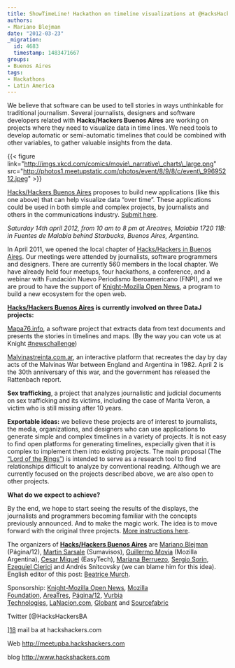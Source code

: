 ```yaml
---
title: ShowTimeLine! Hackathon on timeline visualizations at @HacksHackersBA
authors:
- Mariano Blejman
date: "2012-03-23"
_migration:
  id: 4683
  timestamp: 1483471667
groups:
- Buenos Aires
tags:
- Hackathons
- Latin America
---
```


We believe that software can be used to tell stories in ways unthinkable for traditional journalism. Several journalists, designers and software developers related with **Hacks/Hackers Buenos Aires** are working on projects where they need to visualize data in time lines. We need tools to develop automatic or semi-automatic timelines that could be combined with other variables, to gather valuable insights from the data.

{{< figure link="http://imgs.xkcd.com/comics/movie\_narrative\_charts\_large.png" src="http://photos1.meetupstatic.com/photos/event/8/9/8/c/event\_99695212.jpeg" >}}

[Hacks/Hackers Buenos Aires][1] proposes to build new applications (like this one above) that can help visualize data &#8220;over time&#8221;. These applications could be used in both simple and complex projects, by journalists and others in the communications industry. [Submit here][2].

_Saturday 14th april 2012, from 10 am to 8 pm at Areatres, Malabia 1720 11B: in Fuentes de Malabia behind Starbucks, Buenos Aires, Argentina._

In April 2011, we opened the local chapter of [Hacks/Hackers in Buenos Aires][1]. Our meetings were attended by journalists, software programmers and designers. There are currently 560 members in the local chapter. We have already held four meetups, four hackathons, a conference, and a webinar with Fundación Nuevo Periodismo Iberoamericano (FNPI), and we are proud to have the support of [Knight-Mozilla Open News][3], a program to build a new ecosystem for the open web.

**[Hacks/Hackers Buenos Aires][4] is currently involved on three DataJ projects:**

[Mapa76.info][5], a software project that extracts data from text documents and presents the stories in timelines and maps. (By the way you can vote us at Knight [#newschallenge][6])

[Malvinastreinta.com.ar][7], an interactive platform that recreates the day by day acts of the Malvinas War between England and Argentina in 1982. April 2 is the 30th anniversary of this war, and the government has released the Rattenbach report.

**Sex trafficking**, a project that analyzes journalistic and judicial documents on sex trafficking and its victims, including the case of Marita Veron, a victim who is still missing after 10 years.

**Exportable ideas:** we believe these projects are of interest to journalists, the media, organizations, and designers who can use applications to generate simple and complex timelines in a variety of projects. It is not easy to find open platforms for generating timelines, especially given that it is complex to implement them into existing projects. The main proposal (The [&#8220;Lord of the Rings&#8221;][8]) is intended to serve as a research tool to find relationships difficult to analyze by conventional reading. Although we are currently focused on the projects described above, we are also open to other projects.

**What do we expect to achieve?**

By the end, we hope to start seeing the results of the displays, the journalists and programmers becoming familiar with the concepts previously announced. And to make the magic work. The idea is to move forward with the original three projects. [More instructions here][9].

The organizers of **[Hacks/Hackers Buenos Aires][1]** are [Mariano Blejman][10] (Página/12), [Martin Sarsale][11] (Sumavisos), [Guillermo Movia][12] (Mozilla Argentina), [Cesar Miquel][12] (EasyTech), [Mariana Berruezo][13], [Sergio Sorin][14], [Ezequiel Clerici][15] and Andrés Snitcovsky (we can blame him for this idea). English editor of this post: [Beatrice Murch][16].

Sponsorship: [Knight-Mozilla Open News][17], [Mozilla Foundation][17], [AreaTres][17], [Página/12][17], [Vurbia Technologies][17], [LaNacion.com][17], [Globant][17] and [Sourcefabric][17]

Twitter [@HacksHackersBA

][18] mail ba at hackshackers.com

Web <http://meetupba.hackshackers.com>

blog <http://www.hackshackers.com>

 [1]: http://meetupba.hackshackers.com
 [2]: http://www.meetup.com/HacksHackersBA/events/55496562/ "HacksHackersBA"
 [3]: http://www.mozillaopennews.org
 [4]: http://www.twitter.com/hackshackersba
 [5]: http://mapa76.info
 [6]: http://newschallenge.tumblr.com/post/19397309009/mapa76-info-data-mining-to-visualize-relationships
 [7]: http://www.malvinastreinta.com.ar
 [8]: http://imgs.xkcd.com/comics/movie_narrative_charts_large.png
 [9]: http://www.meetup.com/HacksHackersBA/events/55496562/
 [10]: http://www.twitter.com/blejman
 [11]: http://www.twitter.com/runixo
 [12]: http://www.twitter.com/deimidis
 [13]: http://www.twitter.com/myberru
 [14]: http://www.twitter.com/pollatos
 [15]: http://www.twitter.com/eclerici
 [16]: http://www.twitter.com/blmurch
 [17]: http://www.meetup.com/HacksHackersBA/sponsors/
 [18]: http://www.twitter.com/HacksHackersBA